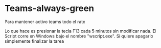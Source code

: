 # Teams-always-green
Para mantener activo teams todo el rato

Lo que hace es presionar la tecla F13 cada 5 minutos sin modificar nada.
El Script corre en Windows bajo el nombre "wscript.exe".
Si quiere apagarlo simplemente finalizar la tarea
